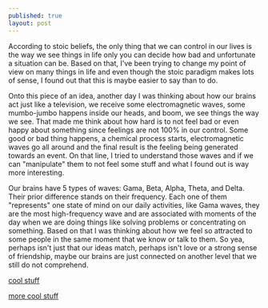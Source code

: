 ```yaml
---
published: true
layout: post
---
```

According to stoic beliefs, the only thing that we can control in our lives is the way we see things in life only you can decide how bad and unfortunate a situation can be. Based on that, I've been trying to change my point of view on many things in life and even though the stoic paradigm makes lots of sense, I found out that this is maybe easier to say than to do.

Onto this piece of an idea, another day I was thinking about how our brains act just like a television, we receive some electromagnetic waves, some mumbo-jumbo happens inside our heads, and boom, we see things the way we see. That made me think about how hard is to not feel bad or even happy about something since feelings are not 100% in our control. Some good or bad thing happens, a chemical process starts, electromagnetic waves go all around and the final result is the feeling being generated towards an event. On that line, I tried to understand those waves and if we can "manipulate" them to not feel some stuff and what I found out is way more interesting.

Our brains have 5 types of waves: Gama, Beta, Alpha, Theta, and Delta. Their prior difference stands on their frequency. Each one of them "represents" one state of mind on our daily activities, like Gama waves, they are the most high-frequency wave and are associated with moments of the day when we are doing things like solving problems or concentrating on something. Based on that I was thinking about how we feel so attracted to some people in the same moment that we know or talk to them. So yea, perhaps isn't just that our ideas match, perhaps isn't love or a strong sense of friendship, maybe our brains are just connected on another level that we still do not comprehend.

[cool stuff](https://scholar.google.com.br/citations?view_op=view_citation&hl=pt-BR&user=VRw8v4kAAAAJ&cstart=20&pagesize=80&sortby=pubdate&citation_for_view=VRw8v4kAAAAJ:ILKRHgRFtOwC)

[more cool stuff](https://aura.abdn.ac.uk/bitstream/handle/2164/3110/SchilbachTimmermansEtAl_BBS_preprint.pdf?sequence=1)
